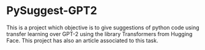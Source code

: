 # PySuggest-GPT2

This is  a project which objective is to give suggestions of python code using transfer learning over GPT-2 using the library Transformers from Hugging Face.
This project has also an article associated to this task.
